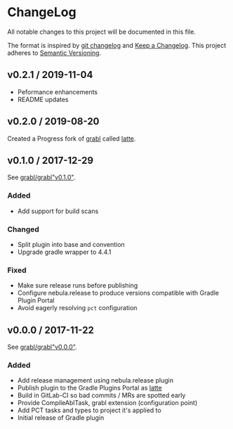 # ChangeLog

All notable changes to this project will be documented in this file.

The format is inspired by
[git changelog](https://github.com/tj/git-extras/blob/master/Commands.md#git-changelog)
and [Keep a Changelog](http://keepachangelog.com/en/1.0.0/). This project
adheres to [Semantic Versioning](http://semver.org/spec/v2.0.0.html).

## v0.2.1 / 2019-11-04

- Peformance enhancements
- README updates

## v0.2.0 / 2019-08-20

Created a Progress fork of [grabl](https://gitlab.com/grabl/) called [latte](https://github.com/progress/latte/).

## v0.1.0 / 2017-12-29

See [grabl/grabl"v0.1.0"](https://gitlab.com/grabl/grabl/milestones/2).

### Added

- Add support for build scans

### Changed

- Split plugin into base and convention
- Upgrade gradle wrapper to 4.4.1

### Fixed

- Make sure release runs before publishing
- Configure nebula.release to produce versions compatible with Gradle
  Plugin Portal
- Avoid eagerly resolving `pct` configuration

## v0.0.0 / 2017-11-22

See [grabl/grabl"v0.0.0"](https://gitlab.com/grabl/grabl/milestones/1).

### Added

- Add release management using nebula.release plugin
- Publish plugin to the Gradle Plugins Portal as
  [latte](https://plugins.gradle.org/plugin/oe.espresso.latte.latte)
- Build in GitLab-CI so bad commits / MRs are spotted early
- Provide CompileAblTask, grabl extension (configuration point)
- Add PCT tasks and types to project it's applied to
- Initial release of Gradle plugin
